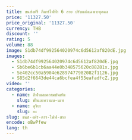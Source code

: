 ```yaml
---
title: ขนส่งฟรี กีตาร์ไฟฟ้า 6 สาย ปรับแต่งเฉพาะบุคคล
price: '11327.50'
price_original: '11327.50'
currency: THB
discount: ''
rating: 5
volume: 88
image: S1db74df992564020974c6d5612af820dE.jpg
images:
  - S1db74df992564020974c6d5612af820dE.jpg
  - Sb6be6b1cb6aa44e0b348575620c88281x.jpg
  - Se402cc50a5904e62897477982082f1126.jpg
  - S85d2f6643de44ca6bcfea4f55eafadfcZ.jpg
video: ''
categories:
  - name: กีฬาและความบันเทิง
    slug: ฬาและความบ-นเท
  - name: ดุริยะ
    slug: ยะ
slug: ขนส-งฟร-ตาร-ไฟฟ-สาย
encode: oBwPfew
lang: th
---
```

  